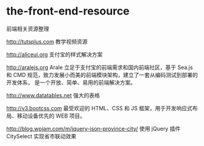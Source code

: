 the-front-end-resource
======================

前端相关资源整理

http://tutsplus.com 教学视频资源

http://aliceui.org 支付宝的样式解决方案

http://aralejs.org Arale 立足于支付宝的前端需求和国内前端社区，基于 Sea.js 和 CMD 规范，致力发展小而美的前端模块架构，建立了一套从编码测试到部署的开发体系， 是一个开放、简单、易用的前端解决方案。 

http://www.datatables.net 强大的表格

http://v3.bootcss.com 最受欢迎的 HTML、CSS 和 JS 框架，用于开发响应式布局、移动设备优先的 WEB 项目。

http://blog.wpjam.com/m/jquery-json-province-city/ 使用 jQuery 插件 CitySelect 实现省市联动效果
